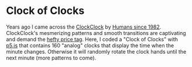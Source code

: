 # Clock of Clocks

Years ago I came across the <a href='https://clockclock.com/' target="_blank">ClockClock</a> by <a href='https://www.humanssince1982.com/' target="_blank">Humans since 1982</a>.
ClockClock's mesmerizing patterns and smooth transitions are captivating and demand the <a href="https://clockclock.com/collections/clockclock-24/products/clockclock-24-white" target="_blank">hefty price tag</a>.
Here, I coded a "Clock of Clocks" with <a href='https://p5js.org/' target="_blank">p5.js</a> that contains 160 "analog" clocks that display the time when the minute changes.
Otherwise it will randomly rotate the clock hands until the next minute (more patterns to come).
